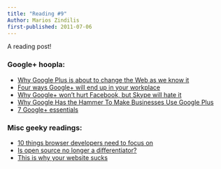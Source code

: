 ```yaml
---
title: "Reading #9"
Author: Marios Zindilis
first-published: 2011-07-06
---
```


A reading post!

<h3>Google+ hoopla:</h3>
<ul><li><a href="http://www.techrepublic.com/blog/hiner/why-google-plus-is-about-to-change-the-web-as-we-know-it/8642">Why Google Plus is about to change the Web as we know it</a></li>
<li><a href="http://www.techrepublic.com/blog/google-in-the-enterprise/four-ways-google-will-end-up-in-your-workplace/169">Four ways Google+ will end up in your workplace</a></li>
<li><a href="http://gigaom.com/2011/06/28/why-google-plus-wont-hurt-facebook-but-skype-will-hate-it/">Why Google+ won’t hurt Facebook, but Skype will hate it</a></li>
<li><a href="http://socialmediatoday.com/jasonbaer/313225/why-google-has-hammer-make-businesses-use-google-plus">Why Google Has the Hammer To Make Businesses Use Google Plus</a></li>
<li><a href="http://howto.cnet.com/8301-11310_39-20076422-285/7-google-essentials/">7 Google+ essentials</a></li>
</ul>

<h3>Misc geeky readings:</h3>
<ul><li><a href="http://www.techrepublic.com/blog/10things/10-things-browser-developers-need-to-focus-on/2574">10 things browser developers need to focus on</a></li>
<li><a href="http://www.techrepublic.com/blog/programming-and-development/is-open-source-no-longer-a-differentiator/4368">Is open source no longer a differentiator?</a></li>
<li><a href="http://www.techrepublic.com/blog/webmaster/this-is-why-your-website-sucks/469">This is why your website sucks</a></li>
</ul>
